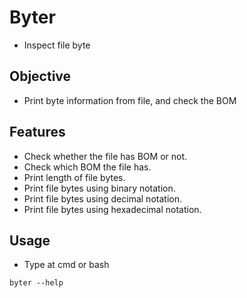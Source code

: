 # Byter

- Inspect file byte 

## Objective

- Print byte information from file, and check the BOM

## Features

- Check whether the file has BOM or not.
- Check which BOM the file has.
- Print length of file bytes. 
- Print file bytes using binary notation.
- Print file bytes using decimal notation.
- Print file bytes using hexadecimal notation.

## Usage

- Type at cmd or bash
```
byter --help
```
